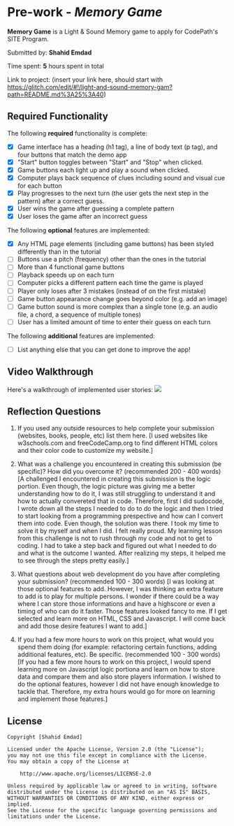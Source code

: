 # Pre-work - *Memory Game*

**Memory Game** is a Light & Sound Memory game to apply for CodePath's SITE Program. 

Submitted by: **Shahid Emdad**

Time spent: **5** hours spent in total

Link to project: (insert your link here, should start with https://glitch.com/edit/#!/light-and-sound-memory-gam?path=README.md%3A25%3A40)

## Required Functionality

The following **required** functionality is complete:

* [x] Game interface has a heading (h1 tag), a line of body text (p tag), and four buttons that match the demo app
* [x] "Start" button toggles between "Start" and "Stop" when clicked. 
* [x] Game buttons each light up and play a sound when clicked. 
* [x] Computer plays back sequence of clues including sound and visual cue for each button
* [x] Play progresses to the next turn (the user gets the next step in the pattern) after a correct guess. 
* [x] User wins the game after guessing a complete pattern
* [x] User loses the game after an incorrect guess

The following **optional** features are implemented:

* [x] Any HTML page elements (including game buttons) has been styled differently than in the tutorial
* [ ] Buttons use a pitch (frequency) other than the ones in the tutorial
* [ ] More than 4 functional game buttons
* [ ] Playback speeds up on each turn
* [ ] Computer picks a different pattern each time the game is played
* [ ] Player only loses after 3 mistakes (instead of on the first mistake)
* [ ] Game button appearance change goes beyond color (e.g. add an image)
* [ ] Game button sound is more complex than a single tone (e.g. an audio file, a chord, a sequence of multiple tones)
* [ ] User has a limited amount of time to enter their guess on each turn

The following **additional** features are implemented:

- [ ] List anything else that you can get done to improve the app!

## Video Walkthrough

Here's a walkthrough of implemented user stories:
![](http://g.recordit.co/GN2E4YXlaE.gif)


## Reflection Questions
1. If you used any outside resources to help complete your submission (websites, books, people, etc) list them here. 
[I used websites like w3schools.com and freeCodeCamp.org to find different HTML colors and their color code to customize my website.]

2. What was a challenge you encountered in creating this submission (be specific)? How did you overcome it? (recommended 200 - 400 words) 
[A challenged I encountered in creating this submission is the logic portion. Even though, the logic picture was giving me
a better understanding how to do it, I was still struggling to understand it and how to actually convereted that in code.
Therefore, first I did sudocode, I wrote down all the steps I needed to do to do the logic and then I tried to start looking
from a programming prespective and how can I convert them into code. Even though, the solution was there. I took my time to solve
it by myself and when I did. I felt really proud. My learning lesson from this challenge is not to rush through my code and not to
get to coding. I had to take a step back and figured out what I needed to do and what is the outcome I wanted. After realizing my
steps, it helped me to see through the steps pretty easily.]

3. What questions about web development do you have after completing your submission? (recommended 100 - 300 words) 
[I was looking at those optional features to add. However, I was thinking an extra feature to add is to play for multiple persons.
I wonder if there could be a way where I can store those informations and have a highscore or even a timing of who can do it faster.
Those features looked fancy to me. If I get selected and learn more on HTML, CSS and Javascript. I will come back and add those
desire features I want to add.]

4. If you had a few more hours to work on this project, what would you spend them doing (for example: refactoring certain functions, adding additional features, etc). Be specific. (recommended 100 - 300 words) 
[If you had a few more hours to work on this project, I would spend learning more on Javascript logic portiona and learn
on how to store data and compare them and also store players information. I wished to do the optional features, however I did not
have enough knowledge to tackle that. Therefore, my extra hours would go for more on learning and implement those features.]



## License

    Copyright [Shahid Emdad]

    Licensed under the Apache License, Version 2.0 (the "License");
    you may not use this file except in compliance with the License.
    You may obtain a copy of the License at

        http://www.apache.org/licenses/LICENSE-2.0

    Unless required by applicable law or agreed to in writing, software
    distributed under the License is distributed on an "AS IS" BASIS,
    WITHOUT WARRANTIES OR CONDITIONS OF ANY KIND, either express or implied.
    See the License for the specific language governing permissions and
    limitations under the License.